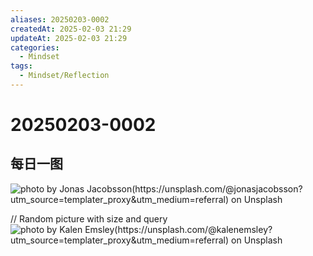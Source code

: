 ```yaml
---
aliases: 20250203-0002
createdAt: 2025-02-03 21:29
updateAt: 2025-02-03 21:29
categories:
  - Mindset
tags:
  - Mindset/Reflection
---
```

# 20250203-0002


## 每日一图
![photo by Jonas Jacobsson(https://unsplash.com/@jonasjacobsson?utm_source=templater_proxy&utm_medium=referral) on Unsplash](https://images.unsplash.com/photo-1535488518105-67f15b7cab27?crop=entropy&cs=srgb&fm=jpg&ixid=M3w2NDU1OTF8MHwxfHJhbmRvbXx8fHx8fHx8fDE3Mzg1ODkzOTB8&ixlib=rb-4.0.3&q=85&w=800&h=600)

// Random picture with size and query
![photo by Kalen Emsley(https://unsplash.com/@kalenemsley?utm_source=templater_proxy&utm_medium=referral) on Unsplash](https://images.unsplash.com/photo-1465311440653-ba9b1d9b0f5b?crop=entropy&cs=srgb&fm=jpg&ixid=M3w2NDU1OTF8MHwxfHJhbmRvbXx8fHx8fHx8fDE3Mzg1ODkzOTB8&ixlib=rb-4.0.3&q=85&w=800&h=800)

